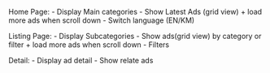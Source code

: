 Home Page:
    - Display Main categories
    - Show Latest Ads (grid view) + load more ads when scroll down
    - Switch language (EN/KM)

Listing Page:
    - Display Subcategories
    - Show ads(grid view) by category or filter + load more ads when scroll down
    - Filters

Detail:
    - Display ad detail
    - Show relate ads


    